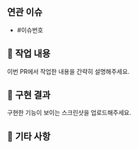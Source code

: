 ## 연관 이슈

- #이슈번호

## 📁 작업 내용

이번 PR에서 작업한 내용을 간략히 설명해주세요.

## 📁 구현 결과

구현한 기능이 보이는 스크린샷을 업로드해주세요.

## 📁 기타 사항
